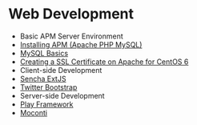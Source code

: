 # Web Development
* Basic APM Server Environment
 * [Installing APM (Apache PHP MySQL)](https://github.com/kimduho/webdev/wiki/Installing-APM---Apache-PHP-MySQL)
 * [MySQL Basics](wiki/MySQL_Basics)
 * [Creating a SSL Certificate on Apache for CentOS 6](wiki/Creating-a-SSL-Certificate-on-Apache-for-CentOS-6)
* Client-side Development
 * [Sencha ExtJS](wiki/Sencha-ExtJS)
 * [Twitter Bootstrap](wiki/Twitter_Bootstrap)
* Server-side Development
 * [Play Framework](wiki/Play_Framework)
 * [Moconti](wiki/Moconti)
